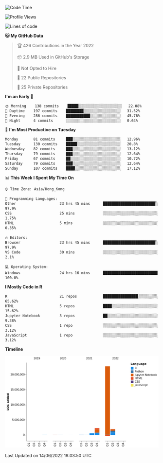 

<!--**wt12318/wt12318** is a ✨ _special_ ✨ repository because its `README.md` (this file) appears on your GitHub profile.-->

<!--START_SECTION:waka-->
![Code Time](http://img.shields.io/badge/Code%20Time-318%20hrs%2015%20mins-blue)

![Profile Views](http://img.shields.io/badge/Profile%20Views-0-blue)

![Lines of code](https://img.shields.io/badge/From%20Hello%20World%20I%27ve%20Written-27%20Million%20lines%20of%20code-blue)

**🐱 My GitHub Data** 

> 🏆 426 Contributions in the Year 2022
 > 
> 📦 2.9 MB Used in GitHub's Storage 
 > 
> 🚫 Not Opted to Hire
 > 
> 📜 22 Public Repositories 
 > 
> 🔑 25 Private Repositories  
 > 
**I'm an Early 🐤** 

```text
🌞 Morning    138 commits    █████░░░░░░░░░░░░░░░░░░░░   22.08% 
🌆 Daytime    197 commits    ████████░░░░░░░░░░░░░░░░░   31.52% 
🌃 Evening    286 commits    ███████████░░░░░░░░░░░░░░   45.76% 
🌙 Night      4 commits      ░░░░░░░░░░░░░░░░░░░░░░░░░   0.64%

```
📅 **I'm Most Productive on Tuesday** 

```text
Monday       81 commits     ███░░░░░░░░░░░░░░░░░░░░░░   12.96% 
Tuesday      130 commits    █████░░░░░░░░░░░░░░░░░░░░   20.8% 
Wednesday    82 commits     ███░░░░░░░░░░░░░░░░░░░░░░   13.12% 
Thursday     79 commits     ███░░░░░░░░░░░░░░░░░░░░░░   12.64% 
Friday       67 commits     ██░░░░░░░░░░░░░░░░░░░░░░░   10.72% 
Saturday     79 commits     ███░░░░░░░░░░░░░░░░░░░░░░   12.64% 
Sunday       107 commits    ████░░░░░░░░░░░░░░░░░░░░░   17.12%

```


📊 **This Week I Spent My Time On** 

```text
⌚︎ Time Zone: Asia/Hong_Kong

💬 Programming Languages: 
Other                    23 hrs 45 mins      ████████████████████████░   97.9% 
CSS                      25 mins             ░░░░░░░░░░░░░░░░░░░░░░░░░   1.75% 
HTML                     5 mins              ░░░░░░░░░░░░░░░░░░░░░░░░░   0.35%

🔥 Editors: 
Browser                  23 hrs 45 mins      ████████████████████████░   97.9% 
VS Code                  30 mins             ░░░░░░░░░░░░░░░░░░░░░░░░░   2.1%

💻 Operating System: 
Windows                  24 hrs 16 mins      █████████████████████████   100.0%

```

**I Mostly Code in R** 

```text
R                        21 repos            ████████████████░░░░░░░░░   65.62% 
HTML                     5 repos             ████░░░░░░░░░░░░░░░░░░░░░   15.62% 
Jupyter Notebook         3 repos             ██░░░░░░░░░░░░░░░░░░░░░░░   9.38% 
CSS                      1 repo              ░░░░░░░░░░░░░░░░░░░░░░░░░   3.12% 
JavaScript               1 repo              ░░░░░░░░░░░░░░░░░░░░░░░░░   3.12%

```


**Timeline**

![Chart not found](https://raw.githubusercontent.com/wt12318/wt12318/main/charts/bar_graph.png) 


 Last Updated on 14/06/2022 19:03:50 UTC
<!--END_SECTION:waka-->


